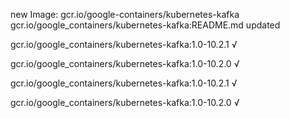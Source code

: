 new Image: gcr.io/google-containers/kubernetes-kafka
gcr.io/google_containers/kubernetes-kafka:README.md updated 

gcr.io/google_containers/kubernetes-kafka:1.0-10.2.1 √

gcr.io/google_containers/kubernetes-kafka:1.0-10.2.0 √

gcr.io/google_containers/kubernetes-kafka:1.0-10.2.1 √

gcr.io/google_containers/kubernetes-kafka:1.0-10.2.0 √

